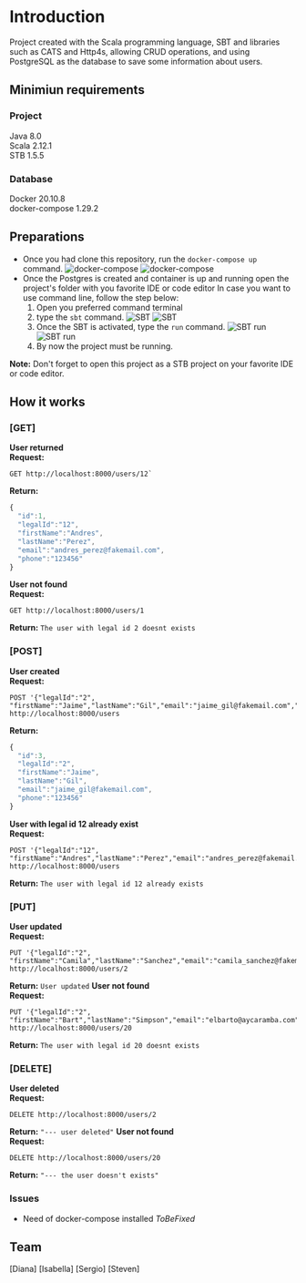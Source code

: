 # Introduction

Project created with the Scala programming language, SBT and libraries such as CATS and Http4s, allowing CRUD operations, and using PostgreSQL as the database to save some information about users.

## Minimiun requirements

### Project
  Java 8.0  
  Scala 2.12.1  
  STB 1.5.5  
  
### Database
  Docker 20.10.8  
  docker-compose 1.29.2
  
## Preparations

 - Once you had clone this repository, run the `docker-compose up` command.
 ![docker-compose](./assets/docker.gif)
 ![docker-compose](docker.gif)
 - Once the Postgres is created and container is up and running open the project's folder with you favorite IDE or code editor
 	In case you want to use command line, follow the step below:
 	  1. Open you preferred command terminal
 	  2. type the `sbt` command.
 	  ![SBT](./assets/sbt.gif)
 	  ![SBT](sbt.gif)
 	  3. Once the SBT is activated, type the `run` command.
 	  ![SBT run](./assets/sbt-run.gif)
 	  ![SBT run](sbt-run.gif)
 	  3. By now the project must be running.
 	  
**Note:** Don't forget to open this project as a STB project on your favorite IDE or code editor.

## How it works

### [GET]
**User returned**  
**Request:** 
```http
GET http://localhost:8000/users/12`
``` 
**Return:** 
```javascript
{
  "id":1,
  "legalId":"12",
  "firstName":"Andres",
  "lastName":"Perez",
  "email":"andres_perez@fakemail.com",
  "phone":"123456"
}
```
**User not found**  
**Request:**
```http
GET http://localhost:8000/users/1
```  
**Return:** `The user with legal id 2 doesnt exists`
 
### [POST]
**User created**  
**Request:** 
```http
POST '{"legalId":"2", "firstName":"Jaime","lastName":"Gil","email":"jaime_gil@fakemail.com","phone":"123456"}' 
http://localhost:8000/users
```  
**Return:** 
```javascript
{
  "id":3,
  "legalId":"2",
  "firstName":"Jaime",
  "lastName":"Gil",
  "email":"jaime_gil@fakemail.com",
  "phone":"123456"
}
```
**User with legal id 12 already exist**  
**Request:** 
```http
POST '{"legalId":"12", "firstName":"Andres","lastName":"Perez","email":"andres_perez@fakemail.com","phone":"123456"}' http://localhost:8000/users
```  
**Return:** `The user with legal id 12 already exists`

### [PUT]
**User updated**  
**Request:** 
```http
PUT '{"legalId":"2", "firstName":"Camila","lastName":"Sanchez","email":"camila_sanchez@fakemail.com","phone":"123456"}' http://localhost:8000/users/2
```  
**Return:** `User updated`
**User not found**  
**Request:** 
```http
PUT '{"legalId":"2", "firstName":"Bart","lastName":"Simpson","email":"elbarto@aycaramba.com","phone":"555555"}' http://localhost:8000/users/20
```  
**Return:** `The user with legal id 20 doesnt exists`

### [DELETE]
**User deleted**  
**Request:** 
```http
DELETE http://localhost:8000/users/2
```  
**Return:** `"--- user deleted"`
**User not found**  
**Request:** 
```http
DELETE http://localhost:8000/users/20
```  
**Return:** `"--- the user doesn't exists"`

### Issues

  - Need of docker-compose installed *ToBeFixed*
  
## Team
[Diana]
[Isabella]
[Sergio]
[Steven]



